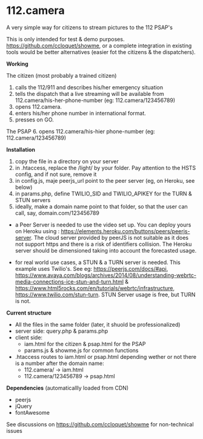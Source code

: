 # 112.camera
A very simple way for citizens to stream pictures to the 112 PSAP's

This is only intended for test & demo purposes. https://github.com/ccloquet/showme, or a complete integration in existing tools would be better alternatives (easier fot the citizens & the dispatchers).

__Working__

The citizen (most probably a trained citizen) 
1. calls the 112/911 and describes his/her emergency situation
2. tells the dispatch that a live streaming will be available from 112.camera/his-her-phone-number (eg: 112.camera/123456789)
3. opens 112.camera.
4. enters his/her phone number in international format.
5. presses on GO.

The PSAP
6. opens 112.camera/his-hier phone-number (eg: 112.camera/123456789)

__Installation__

1. copy the file in a directory on your server
2. in .htaccess, replace the /light/ by your folder. Pay attention to the HSTS config, and if not sure, remove it
3. in config.js, maje peerjs_url point to the peer server (eg, on Heroku, see below)
4. in params.php, define TWILIO_SID and TWILIO_APIKEY for the TURN & STUN servers
5. ideally, make a domain name point to that folder, so that the user can call, say, domain.com/123456789

- a Peer Server is needed to use the video set up. You can deploy yours on Heroku using : https://elements.heroku.com/buttons/peers/peerjs-server. The cloud server provided by peerJS is not suitable as it does not support https and there is a risk of identifiers collision. The Heroku server should be dimensioned taking into account the forecasted usage.

- for real world use cases, a STUN & a TURN server is needed. This example uses Twilio's. See eg: https://peerjs.com/docs/#api, https://www.avaya.com/blogs/archives/2014/08/understanding-webrtc-media-connections-ice-stun-and-turn.html & https://www.html5rocks.com/en/tutorials/webrtc/infrastructure, https://www.twilio.com/stun-turn. STUN Server usage is free, but TURN is not.

__Current structure__

 - All the files in the same folder (later, it shuold be professionalized)
 - server side: query.php & params.php
 - client side: 
   - iam.html for the citizen & psap.html for the PSAP
   - params.js & showme.js for common functions
 - .htaccess routes to iam.html or psap.html depending wether or not there is a number after the domain name:
   - 112.camera/ -> iam.html
   - 112.camera/123456789 -> psap.html
 
 __Dependencies__ (automaticallly loaded from CDN)
  - peerjs
  - jQuery
  - fontAwesome
 
See discussions on https://github.com/ccloquet/showme for non-technical issues
